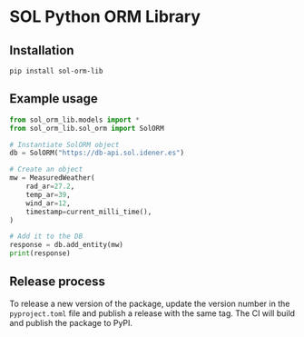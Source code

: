 # SOL Python ORM Library

## Installation
```
pip install sol-orm-lib
```

## Example usage
```python
from sol_orm_lib.models import *
from sol_orm_lib.sol_orm import SolORM

# Instantiate SolORM object
db = SolORM("https://db-api.sol.idener.es")

# Create an object 
mw = MeasuredWeather(
    rad_ar=27.2,
    temp_ar=39,
    wind_ar=12,
    timestamp=current_milli_time(),
)

# Add it to the DB
response = db.add_entity(mw)
print(response)
```

## Release process
To release a new version of the package, update the version number in the `pyproject.toml` file and publish a release with the same tag. The CI will build and publish the package to PyPI.
